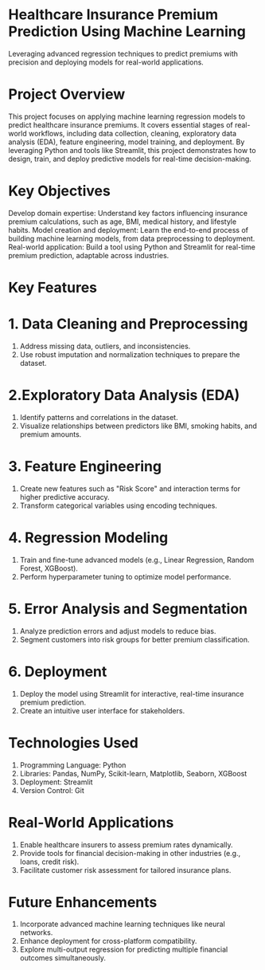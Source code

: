 # Healthcare Insurance Premium Prediction Using Machine Learning
Leveraging advanced regression techniques to predict premiums with precision and deploying models for real-world applications.

# Project Overview
This project focuses on applying machine learning regression models to predict healthcare insurance premiums. It covers essential stages of real-world workflows, including data collection, cleaning, exploratory data analysis (EDA), feature engineering, model training, and deployment. By leveraging Python and tools like Streamlit, this project demonstrates how to design, train, and deploy predictive models for real-time decision-making.

# Key Objectives
Develop domain expertise: Understand key factors influencing insurance premium calculations, such as age, BMI, medical history, and lifestyle habits.
Model creation and deployment: Learn the end-to-end process of building machine learning models, from data preprocessing to deployment.
Real-world application: Build a tool using Python and Streamlit for real-time premium prediction, adaptable across industries.

# Key Features
# 1. Data Cleaning and Preprocessing

1. Address missing data, outliers, and inconsistencies.
2. Use robust imputation and normalization techniques to prepare the dataset.

# 2.Exploratory Data Analysis (EDA)

1. Identify patterns and correlations in the dataset.
2. Visualize relationships between predictors like BMI, smoking habits, and premium amounts.

# 3. Feature Engineering

1. Create new features such as "Risk Score" and interaction terms for higher predictive accuracy.
2. Transform categorical variables using encoding techniques.

# 4. Regression Modeling

1. Train and fine-tune advanced models (e.g., Linear Regression, Random Forest, XGBoost).
2. Perform hyperparameter tuning to optimize model performance.

# 5. Error Analysis and Segmentation

1. Analyze prediction errors and adjust models to reduce bias.
2. Segment customers into risk groups for better premium classification.

# 6. Deployment

1. Deploy the model using Streamlit for interactive, real-time insurance premium prediction.
2. Create an intuitive user interface for stakeholders.

# Technologies Used
1. Programming Language: Python
2. Libraries: Pandas, NumPy, Scikit-learn, Matplotlib, Seaborn, XGBoost
3. Deployment: Streamlit
4. Version Control: Git

# Real-World Applications
1. Enable healthcare insurers to assess premium rates dynamically.
2. Provide tools for financial decision-making in other industries (e.g., loans, credit risk).
3. Facilitate customer risk assessment for tailored insurance plans.

# Future Enhancements
1. Incorporate advanced machine learning techniques like neural networks.
2. Enhance deployment for cross-platform compatibility.
3. Explore multi-output regression for predicting multiple financial outcomes simultaneously.
